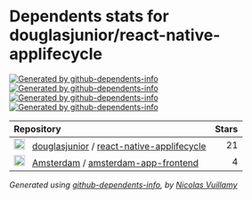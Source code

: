 # Dependents stats for douglasjunior/react-native-applifecycle

[![Generated by github-dependents-info](https://img.shields.io/static/v1?label=Used%20by&message=2&color=informational&logo=slickpic)](https://github.com/douglasjunior/react-native-applifecycle/network/dependents)
[![Generated by github-dependents-info](https://img.shields.io/static/v1?label=Used%20by%20(public)&message=2&color=informational&logo=slickpic)](https://github.com/douglasjunior/react-native-applifecycle/network/dependents)
[![Generated by github-dependents-info](https://img.shields.io/static/v1?label=Used%20by%20(private)&message=-2&color=informational&logo=slickpic)](https://github.com/douglasjunior/react-native-applifecycle/network/dependents)
[![Generated by github-dependents-info](https://img.shields.io/static/v1?label=Used%20by%20(stars)&message=25&color=informational&logo=slickpic)](https://github.com/douglasjunior/react-native-applifecycle/network/dependents)

| Repository | Stars  |
| :--------  | -----: |
|<img class="avatar mr-2" src="https://avatars.githubusercontent.com/u/1512341?s=40&v=4" width="20" height="20" alt="">  &nbsp; [douglasjunior](https://github.com/douglasjunior) / [react-native-applifecycle](https://github.com/douglasjunior/react-native-applifecycle) | 21 |
|<img class="avatar mr-2" src="https://avatars.githubusercontent.com/u/14022058?s=40&v=4" width="20" height="20" alt="">  &nbsp; [Amsterdam](https://github.com/Amsterdam) / [amsterdam-app-frontend](https://github.com/Amsterdam/amsterdam-app-frontend) | 4 |

_Generated using [github-dependents-info](https://github.com/nvuillam/github-dependents-info), by [Nicolas Vuillamy](https://github.com/nvuillam)_